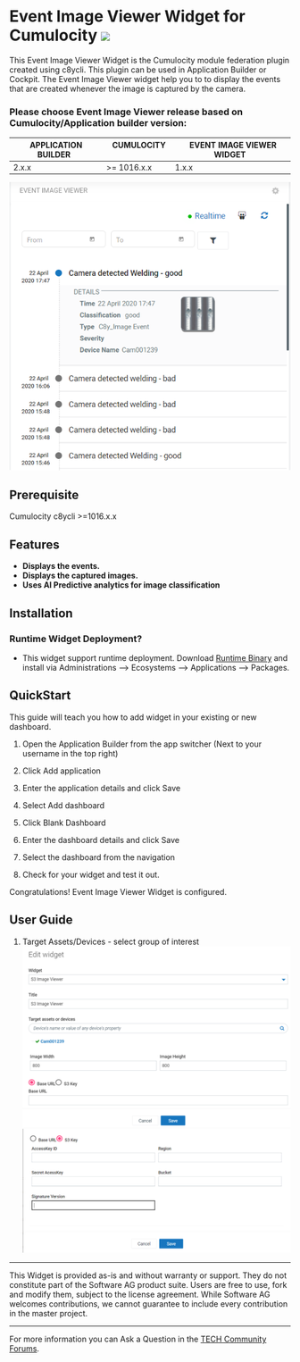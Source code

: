 
# Event Image Viewer Widget for Cumulocity [<img width="35" src="https://user-images.githubusercontent.com/32765455/211497905-561e9197-18b9-43d5-a023-071d3635f4eb.png"/>](https://github.com/SoftwareAG/cumulocity-event-image-viewer-widget-plugin/releases/download/1.0.1/sag-ps-pkg-event-image-viewer-runtime-widget-1.0.1.zip)

This Event Image Viewer Widget is the Cumulocity module federation plugin created using c8ycli. This plugin can be used in Application Builder or Cockpit.
The Event Image Viewer widget help you to to display the events that are created whenever the image is captured by the camera.

### Please choose Event Image Viewer release based on Cumulocity/Application builder version:

| APPLICATION BUILDER &nbsp;|&nbsp; CUMULOCITY &nbsp; |&nbsp; EVENT IMAGE VIEWER WIDGET&nbsp; |
|---------------------|-------------|---------------------------|
| 2.x.x               | >= 1016.x.x | 1.x.x                     | 


![Image](assets/event-image-viewer.png)



## Prerequisite
   Cumulocity c8ycli >=1016.x.x
   
## Features

 *  **Displays the events.**
 *  **Displays the captured images.** 
 *  **Uses AI Predictive analytics for image classification** 
 
## Installation

### Runtime Widget Deployment?

* This widget support runtime deployment. Download [Runtime Binary](https://github.com/SoftwareAG/cumulocity-event-image-viewer-widget-plugin/releases/download/1.0.1/sag-ps-pkg-event-image-viewer-runtime-widget-1.0.1.zip) and install via Administrations --> Ecosystems --> Applications --> Packages.


## QuickStart
This guide will teach you how to add widget in your existing or new dashboard.

1. Open the Application Builder from the app switcher (Next to your username in the top right)

2. Click Add application

3. Enter the application details and click Save

4. Select Add dashboard

5. Click Blank Dashboard

6. Enter the dashboard details and click Save

7. Select the dashboard from the navigation

8. Check for your widget and test it out.

Congratulations! Event Image Viewer Widget is configured.


## User Guide

1. Target Assets/Devices - select group of interest
![Image](assets/image-viewer.png)
![Image](assets/s3key.png)


------------------------------

This Widget is provided as-is and without warranty or support. They do not constitute part of the Software AG product suite. Users are free to use, fork and modify them, subject to the license agreement. While Software AG welcomes contributions, we cannot guarantee to include every contribution in the master project.
_____________________
For more information you can Ask a Question in the [TECH Community Forums](https://tech.forums.softwareag.com/tag/Cumulocity-IoT).
